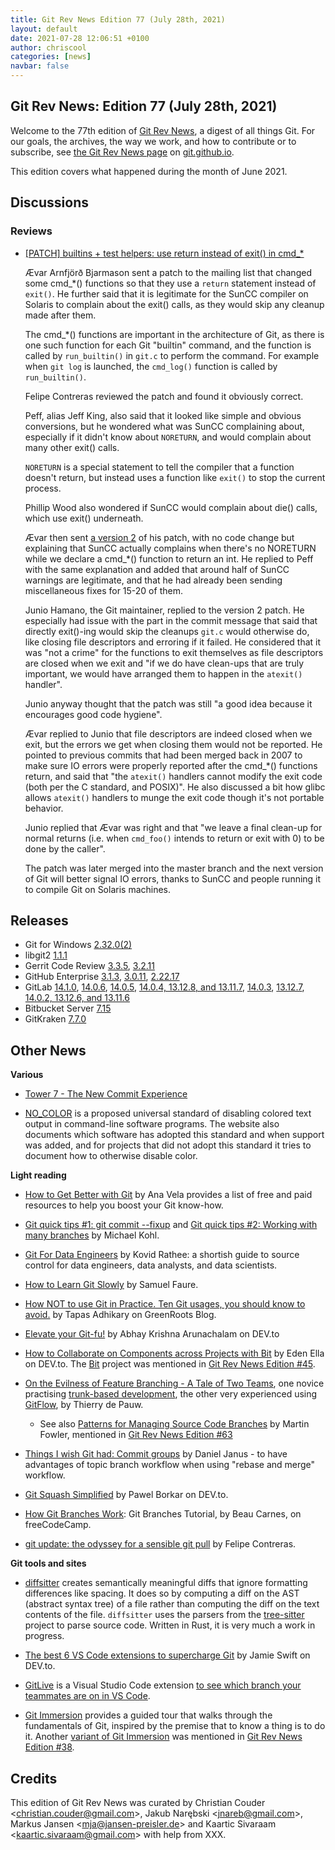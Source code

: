 ```yaml
---
title: Git Rev News Edition 77 (July 28th, 2021)
layout: default
date: 2021-07-28 12:06:51 +0100
author: chriscool
categories: [news]
navbar: false
---
```


## Git Rev News: Edition 77 (July 28th, 2021)

Welcome to the 77th edition of [Git Rev News](https://git.github.io/rev_news/rev_news/),
a digest of all things Git. For our goals, the archives, the way we work, and how to contribute or to
subscribe, see [the Git Rev News page](https://git.github.io/rev_news/rev_news/) on [git.github.io](http://git.github.io).

This edition covers what happened during the month of June 2021.

## Discussions

<!---
### General
-->

### Reviews

* [[PATCH] builtins + test helpers: use return instead of exit() in cmd_*](https://lore.kernel.org/git/patch-1.1-61d7e6e079-20210607T111008Z-avarab@gmail.com/)

  Ævar Arnfjörð Bjarmason sent a patch to the mailing list that
  changed some cmd_*() functions so that they use a `return` statement
  instead of `exit()`. He further said that it is legitimate for the
  SunCC compiler on Solaris to complain about the exit() calls, as
  they would skip any cleanup made after them.

  The cmd_*() functions are important in the architecture of Git, as
  there is one such function for each Git "builtin" command, and the
  function is called by `run_builtin()` in `git.c` to perform the
  command. For example when `git log` is launched, the `cmd_log()`
  function is called by `run_builtin()`.

  Felipe Contreras reviewed the patch and found it obviously correct.

  Peff, alias Jeff King, also said that it looked like simple and
  obvious conversions, but he wondered what was SunCC complaining
  about, especially if it didn't know about `NORETURN`, and would
  complain about many other exit() calls.

  `NORETURN` is a special statement to tell the compiler that a
  function doesn't return, but instead uses a function like `exit()`
  to stop the current process.

  Phillip Wood also wondered if SunCC would complain about die()
  calls, which use exit() underneath.

  Ævar then sent
  [a version 2](https://lore.kernel.org/git/patch-1.1-f225b78e01-20210608T104454Z-avarab@gmail.com/)
  of his patch, with no code change but explaining that SunCC actually
  complains when there's no NORETURN while we declare a cmd_*()
  function to return an int. He replied to Peff with the same
  explanation and added that around half of SunCC warnings are
  legitimate, and that he had already been sending miscellaneous fixes
  for 15-20 of them.

  Junio Hamano, the Git maintainer, replied to the version 2 patch.
  He especially had issue with the part in the commit message that
  said that directly exit()-ing would skip the cleanups `git.c` would
  otherwise do, like closing file descriptors and erroring if it
  failed. He considered that it was "not a crime" for the functions to
  exit themselves as file descriptors are closed when we exit and "if
  we do have clean-ups that are truly important, we would have
  arranged them to happen in the `atexit()` handler".

  Junio anyway thought that the patch was still "a good idea because
  it encourages good code hygiene".

  Ævar replied to Junio that file descriptors are indeed closed when we
  exit, but the errors we get when closing them would not be
  reported. He pointed to previous commits that had been merged back
  in 2007 to make sure IO errors were properly reported after the
  cmd_*() functions return, and said that "the `atexit()` handlers
  cannot modify the exit code (both per the C standard, and POSIX)".
  He also discussed a bit how glibc allows `atexit()` handlers to
  munge the exit code though it's not portable behavior.

  Junio replied that Ævar was right and that "we leave a final clean-up
  for normal returns (i.e. when `cmd_foo()` intends to return or exit
  with 0) to be done by the caller".

  The patch was later merged into the master branch and the next
  version of Git will better signal IO errors, thanks to SunCC and
  people running it to compile Git on Solaris machines.

<!---
### Support
-->

<!---
## Developer Spotlight:
-->

## Releases

+ Git for Windows [2.32.0(2)](https://github.com/git-for-windows/git/releases/tag/v2.32.0.windows.2)
+ libgit2 [1.1.1](https://github.com/libgit2/libgit2/releases/tag/v1.1.1)
+ Gerrit Code Review [3.3.5](https://www.gerritcodereview.com/3.3.html#335),
[3.2.11](https://www.gerritcodereview.com/3.2.html#3211)
+ GitHub Enterprise [3.1.3](https://help.github.com/enterprise-server@3.1/admin/release-notes#3.1.3),
[3.0.11](https://help.github.com/enterprise-server@3.0/admin/release-notes#3.0.11),
[2.22.17](https://help.github.com/enterprise-server@2.22/admin/release-notes#2.22.17)
+ GitLab [14.1.0](https://about.gitlab.com/releases/2021/07/22/gitlab-14-1-released/),
[14.0.6](https://about.gitlab.com/releases/2021/07/20/gitlab-14-0-6-released/),
[14.0.5](https://about.gitlab.com/releases/2021/07/08/gitlab-14-0-5-released/),
[14.0.4, 13.12.8, and 13.11.7](https://about.gitlab.com/releases/2021/07/07/critical-security-release-gitlab-14-0-4-released/),
[14.0.3](https://about.gitlab.com/releases/2021/07/06/gitlab-14-0-3-released/),
[13.12.7](https://about.gitlab.com/releases/2021/07/05/gitlab-13-12-7-released/),
[14.0.2, 13.12.6, and 13.11.6](https://about.gitlab.com/releases/2021/07/01/security-release-gitlab-14-0-2-released/)
+ Bitbucket Server [7.15](https://confluence.atlassian.com/bitbucketserver/bitbucket-server-release-notes-872139866.html)
+ GitKraken [7.7.0](https://support.gitkraken.com/release-notes/current)

## Other News

__Various__
* [Tower 7 - The New Commit Experience](https://www.git-tower.com/blog/tower-mac-7)

* [NO\_COLOR](https://no-color.org/) is a proposed universal standard of
  disabling colored text output in command-line software programs. The website
  also documents which software has adopted this standard and when support was
  added, and for projects that did not adopt this standard it tries to document
  how to otherwise disable color.


__Light reading__
* [How to Get Better with Git](https://www.anavela.dev/how-to-get-better-with-git)
  by Ana Vela provides a list of free and paid resources to help you boost your
  Git know-how.

* [Git quick tips #1: git commit --fixup](https://citizen428.net/blog/git-quick-tips-1-commit-fixup/) and
  [Git quick tips #2: Working with many branches](https://citizen428.net/blog/git-quick-tips-2-working-with-many-branches/)
  by Michael Kohl.

* [Git For Data Engineers](https://towardsdatascience.com/git-for-data-engineers-a8b979d8b2ab)
  by Kovid Rathee: a shortish guide to source control for data engineers,
  data analysts, and data scientists.

* [How to Learn Git Slowly](https://suchdevblog.com/lessons/HowToLearnGit.html)
  by Samuel Faure.

* [How NOT to use Git in Practice. Ten Git usages, you should know to avoid.](https://blog.greenroots.info/how-not-to-use-git-in-practice-ten-git-usages-you-should-know-to-avoid)
  by Tapas Adhikary on GreenRoots Blog.

* [Elevate your Git-fu!](https://dev.to/abhaykrishna/elevate-your-git-fu-3ip4)
  by Abhay Krishna Arunachalam on DEV.to

* [How to Collaborate on Components across Projects with Bit](https://dev.to/giteden/how-to-collaborate-on-components-across-projects-with-bit-29c3)
  by Eden Ella on DEV.to. The [Bit](https://github.com/teambit/bit) project was
  mentioned in [Git Rev News Edition #45](https://git.github.io/rev_news/2018/11/21/edition-45/).

* [On the Evilness of Feature Branching - A Tale of Two Teams](https://thinkinglabs.io/articles/2021/07/14/on-the-evilness-of-feature-branching-a-tale-of-two-teams.html),
  one novice practising [trunk-based development](https://trunkbaseddevelopment.com/),
  the other very experienced using [GitFlow](https://nvie.com/posts/a-successful-git-branching-model/),
  by Thierry de Pauw.

  * See also [Patterns for Managing Source Code Branches](https://martinfowler.com/articles/branching-patterns.html)
    by Martin Fowler, mentioned in [Git Rev News Edition #63](https://git.github.io/rev_news/2020/05/28/edition-63/)

* [Things I wish Git had: Commit groups](http://blog.danieljanus.pl/2021/07/01/commit-groups/)
  by Daniel Janus - to have advantages of topic branch workflow
  when using "rebase and merge" workflow.

* [Git Squash Simplified](https://dev.to/pb/git-squash-simplified-3ba1)
  by Pawel Borkar on DEV.to.

* [How Git Branches Work](https://www.freecodecamp.org/news/how-git-branches-work/):
  Git Branches Tutorial, by Beau Carnes, on freeCodeCamp.

* [git update: the odyssey for a sensible git pull](https://felipec.wordpress.com/2021/07/05/git-update/)
  by Felipe Contreras.


__Git tools and sites__
* [diffsitter](https://github.com/afnanenayet/diffsitter) creates semantically meaningful
  diffs that ignore formatting differences like spacing.  It does so by computing a diff
  on the AST (abstract syntax tree) of a file rather than computing the diff on the text
  contents of the file.  `diffsitter` uses the parsers from
  the [tree-sitter](https://tree-sitter.github.io/tree-sitter) project
  to parse source code.  Written in Rust, it is very much a work in progress.

* [The best 6 VS Code extensions to supercharge Git](https://dev.to/jamieswift90/the-best-vs-code-extensions-to-supercharge-git-yes-there-s-more-than-gitlens-4588)
  by Jamie Swift on DEV.to.

* [GitLive](https://marketplace.visualstudio.com/items?itemName=TeamHub.teamhub)
  is a Visual Studio Code extension [to see which branch your teammates are on in VS Code](https://dev.to/gitlive/how-to-see-which-branch-your-teammates-are-on-in-vs-code-cb1).

* [Git Immersion](https://gitimmersion.com/index.html) provides a guided tour
  that walks through the fundamentals of Git, inspired by the premise that to
  know a thing is to do it.  Another [variant of Git Immersion](http://jce-il.github.io/git-immersion/index.html)
  was mentioned in [Git Rev News Edition #38](https://git.github.io/rev_news/2018/04/18/edition-38/).

## Credits

This edition of Git Rev News was curated by
Christian Couder &lt;<christian.couder@gmail.com>&gt;,
Jakub Narębski &lt;<jnareb@gmail.com>&gt;,
Markus Jansen &lt;<mja@jansen-preisler.de>&gt; and
Kaartic Sivaraam &lt;<kaartic.sivaraam@gmail.com>&gt;
with help from XXX.
